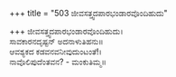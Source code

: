 +++
title = "503 ಜೀವಸತ್ತ್ವದಪಾರಭಂಡಾರವೊಂದಿಹುದು"

+++
ಜೀವಸತ್ತ್ವದಪಾರಭಂಡಾರವೊಂದಿಹುದು।  
ಸಾವಕಾರನದೃಷ್ಟನ್ ಅದನಾಳುತಿಹನು॥  
ಆವಶ್ಯಕದ ಕಡವನವನೀವುದುಂಟಂತೆ!।  
ನಾವೊಲಿಪುದೆಂತವನ? - ಮಂಕುತಿಮ್ಮ॥  
